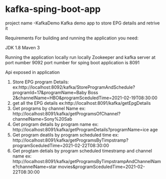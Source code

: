 # kafka-sping-boot-app

project name -KafkaDemo
Kafka demo app to store EPG details and retrive it 


Requirements
For building and running the application you need:

JDK 1.8
Maven 3


Running the application locally
run locally Zookeeper and kafka server at port number 9092
port number for sping boot application is  8091	


Api exposed in application 

1) Store EPG program Details:
    ex:http://localhost:8092/kafka/StoreProgramAndSchedule?programId=17&programName=Baby Boss 2&channelName=HBO&programSceduledTime=2021-02-19T08:30:00
2) get all the EPG details
     ex:http://localhost:8091/kafka/getEpgDetails
3) Get programs by channel Name
	 ex: http://localhost:8091/kafka/getProgramsOfChannel?channelName=Sony%20Sab
4) Get program details by program name
	 ex: http://localhost:8091/kafka/getProgramDetails?programName=ice age
5) Get program deatils by program scheduled time 
	 ex: http://localhost:8091/kafka/getProgramsByTimpstramp?programSceduledTime=2021-02-22T08:30:00
6) Get progtam detials by program scheduled timestramp and channel name
	 ex: http://localhost:8091/kafka/getProgramsByTimpstrampAndChannelName?channelName=star movies&programSceduledTime=2021-02-22T08:30:00
	
	
	
